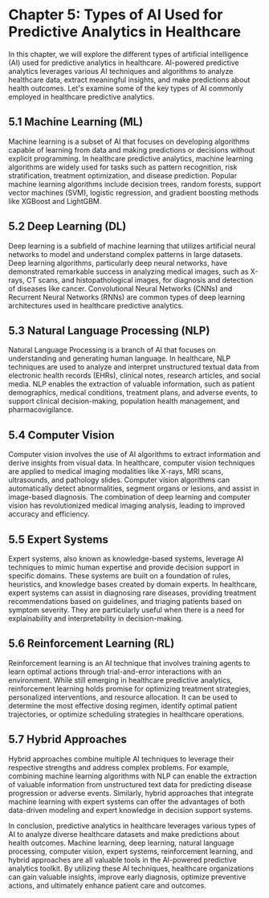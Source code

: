 Chapter 5: Types of AI Used for Predictive Analytics in Healthcare
==================================================================

In this chapter, we will explore the different types of artificial intelligence (AI) used for predictive analytics in healthcare. AI-powered predictive analytics leverages various AI techniques and algorithms to analyze healthcare data, extract meaningful insights, and make predictions about health outcomes. Let's examine some of the key types of AI commonly employed in healthcare predictive analytics.

5.1 Machine Learning (ML)
-------------------------

Machine learning is a subset of AI that focuses on developing algorithms capable of learning from data and making predictions or decisions without explicit programming. In healthcare predictive analytics, machine learning algorithms are widely used for tasks such as pattern recognition, risk stratification, treatment optimization, and disease prediction. Popular machine learning algorithms include decision trees, random forests, support vector machines (SVM), logistic regression, and gradient boosting methods like XGBoost and LightGBM.

5.2 Deep Learning (DL)
----------------------

Deep learning is a subfield of machine learning that utilizes artificial neural networks to model and understand complex patterns in large datasets. Deep learning algorithms, particularly deep neural networks, have demonstrated remarkable success in analyzing medical images, such as X-rays, CT scans, and histopathological images, for diagnosis and detection of diseases like cancer. Convolutional Neural Networks (CNNs) and Recurrent Neural Networks (RNNs) are common types of deep learning architectures used in healthcare predictive analytics.

5.3 Natural Language Processing (NLP)
-------------------------------------

Natural Language Processing is a branch of AI that focuses on understanding and generating human language. In healthcare, NLP techniques are used to analyze and interpret unstructured textual data from electronic health records (EHRs), clinical notes, research articles, and social media. NLP enables the extraction of valuable information, such as patient demographics, medical conditions, treatment plans, and adverse events, to support clinical decision-making, population health management, and pharmacovigilance.

5.4 Computer Vision
-------------------

Computer vision involves the use of AI algorithms to extract information and derive insights from visual data. In healthcare, computer vision techniques are applied to medical imaging modalities like X-rays, MRI scans, ultrasounds, and pathology slides. Computer vision algorithms can automatically detect abnormalities, segment organs or lesions, and assist in image-based diagnosis. The combination of deep learning and computer vision has revolutionized medical imaging analysis, leading to improved accuracy and efficiency.

5.5 Expert Systems
------------------

Expert systems, also known as knowledge-based systems, leverage AI techniques to mimic human expertise and provide decision support in specific domains. These systems are built on a foundation of rules, heuristics, and knowledge bases created by domain experts. In healthcare, expert systems can assist in diagnosing rare diseases, providing treatment recommendations based on guidelines, and triaging patients based on symptom severity. They are particularly useful when there is a need for explainability and interpretability in decision-making.

5.6 Reinforcement Learning (RL)
-------------------------------

Reinforcement learning is an AI technique that involves training agents to learn optimal actions through trial-and-error interactions with an environment. While still emerging in healthcare predictive analytics, reinforcement learning holds promise for optimizing treatment strategies, personalized interventions, and resource allocation. It can be used to determine the most effective dosing regimen, identify optimal patient trajectories, or optimize scheduling strategies in healthcare operations.

5.7 Hybrid Approaches
---------------------

Hybrid approaches combine multiple AI techniques to leverage their respective strengths and address complex problems. For example, combining machine learning algorithms with NLP can enable the extraction of valuable information from unstructured text data for predicting disease progression or adverse events. Similarly, hybrid approaches that integrate machine learning with expert systems can offer the advantages of both data-driven modeling and expert knowledge in decision support systems.

In conclusion, predictive analytics in healthcare leverages various types of AI to analyze diverse healthcare datasets and make predictions about health outcomes. Machine learning, deep learning, natural language processing, computer vision, expert systems, reinforcement learning, and hybrid approaches are all valuable tools in the AI-powered predictive analytics toolkit. By utilizing these AI techniques, healthcare organizations can gain valuable insights, improve early diagnosis, optimize preventive actions, and ultimately enhance patient care and outcomes.
